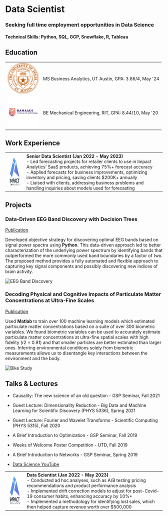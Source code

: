 # Data Scientist

### Seeking full time employment opportunities in Data Science

#### Technical Skills: Python, SQL, GCP, Snowflake, R, Tableau

## Education

<table>
  <tr>
    <td><img src="assets/UTLOGO.png" alt="UT Logo" width="100" height="100"></td>
    <td>MS Business Analytics, UT Austin, GPA: 3.86/4, May '24</td>
  </tr>
  <tr>
    <td><img src="assets/RIT.png" alt="RIT Logo" width="100" height="100"></td>
    <td>BE Mechanical Engineering, RIT, GPA: 8.44/10, May '20</td>
  </tr>
</table>

## Work Experience

<table>
  <tr>
    <td><img src="assets/Impact_Analytics.jpg" alt="Impact Logo" width="100" height="100"></td>
    <td>
      <strong>Senior Data Scientist (Jan 2022 - May 2023)</strong><br>
      - Led forecasting projects for retailer clients to use in Impact Analytics' SaaS products, achieving 75%+ forecast accuracy<br>
      - Applied forecasts for business improvements, optimizing inventory and pricing, saving clients $200K+ annually<br>
      - Liaised with clients, addressing business problems and handling inquiries about models used for forecasting
    </td>
  </tr>
  <tr>

<table>
  <tr>
    <td><img src="assets/Impact_Analytics.jpg" alt="Impact Logo" width="100" height="100"></td>
    <td>
      <strong>Data Scientist (Jan 2022 - May 2023)</strong><br>
      - Conducted ad hoc analyses, such as A/B testing pricing recommendations and product performance analysis<br>
      - Implemented drift correction models to adjust for post-Covid-19 consumer habits, enhancing accuracy by 10%+<br>
      - Implemented a methodology for identifying lost sales, which then helped capture revenue worth over $500,000
    </td>
  </tr>
  <tr>

## Projects
### Data-Driven EEG Band Discovery with Decision Trees
[Publication](https://www.mdpi.com/1424-8220/22/8/3048)

Developed objective strategy for discovering optimal EEG bands based on signal power spectra using **Python**. This data-driven approach led to better characterization of the underlying power spectrum by identifying bands that outperformed the more commonly used band boundaries by a factor of two. The proposed method provides a fully automated and flexible approach to capturing key signal components and possibly discovering new indices of brain activity.

![EEG Band Discovery](/assets/img/eeg_band_discovery.jpeg)

### Decoding Physical and Cognitive Impacts of Particulate Matter Concentrations at Ultra-Fine Scales
[Publication](https://www.mdpi.com/1424-8220/22/11/4240)

Used **Matlab** to train over 100 machine learning models which estimated particulate matter concentrations based on a suite of over 300 biometric variables. We found biometric variables can be used to accurately estimate particulate matter concentrations at ultra-fine spatial scales with high fidelity (r2 = 0.91) and that smaller particles are better estimated than larger ones. Inferring environmental conditions solely from biometric measurements allows us to disentangle key interactions between the environment and the body.

![Bike Study](/assets/img/bike_study.jpeg)

## Talks & Lectures
- Causality: The new science of an old question - GSP Seminar, Fall 2021
- Guest Lecture: Dimensionality Reduction - Big Data and Machine Learning for Scientific Discovery (PHYS 5336), Spring 2021
- Guest Lecture: Fourier and Wavelet Transforms - Scientific Computing (PHYS 5315), Fall 2020
- A Brief Introduction to Optimization - GSP Seminar, Fall 2019
- Weeks of Welcome Poster Competition - UTD, Fall 2019
- A Brief Introduction to Networks - GSP Seminar, Spring 2019

- [Data Science YouTube](https://www.youtube.com/channel/UCa9gErQ9AE5jT2DZLjXBIdA)
